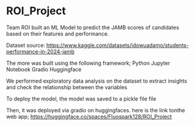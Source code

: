 # ROI_Project

Team ROI built an ML Model to predict the JAMB scores of candidates based on their features and performance.

Dataset source: https://www.kaggle.com/datasets/idowuadamo/students-performance-in-2024-jamb

The more was built using the following framework;
Python
Jupyter Notebook 
Gradio 
Huggingface 

We performed exploratory data analysis on the dataset to extract insights and check the relationship between the variables 





To deploy the model, the model was saved to a pickle file file 

Then, it was deployed via gradio on huggingfaces. here is the link tonthe web app; https://huggingface.co/spaces/Fluospark128/ROI_Project
